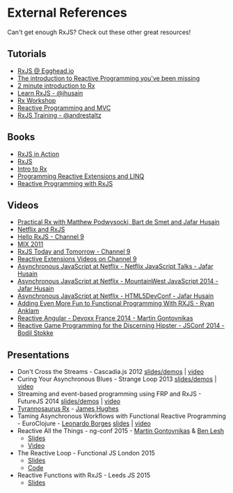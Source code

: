 # External References

Can't get enough RxJS? Check out these other great resources!

## Tutorials

- [RxJS @ Egghead.io](https://egghead.io/courses/for/rxjs)
- [The introduction to Reactive Programming you've been missing](https://gist.github.com/staltz/868e7e9bc2a7b8c1f754)
- [2 minute introduction to Rx](https://medium.com/@andrestaltz/2-minute-introduction-to-rx-24c8ca793877)
- [Learn RxJS - @jhusain](https://github.com/jhusain/learnrx)
- [Rx Workshop](http://rxworkshop.codeplex.com/) 
- [Reactive Programming and MVC](http://aaronstacy.com/writings/reactive-programming-and-mvc/)
- [RxJS Training - @andrestaltz](https://github.com/staltz/rxjs-training)


## Books

- [RxJS in Action](https://www.manning.com/books/rxjs-in-action) 
- [RxJS](http://xgrommx.github.io/rx-book/)
- [Intro to Rx](http://www.amazon.com/Introduction-to-Rx-ebook/dp/B008GM3YPM/)
- [Programming Reactive Extensions and LINQ](http://www.amazon.com/Programming-Reactive-Extensions-Jesse-Liberty/dp/1430237473/)
- [Reactive Programming with RxJS](https://pragprog.com/book/smreactjs/reactive-programming-with-rxjs)


## Videos

- [Practical Rx with Matthew Podwysocki, Bart de Smet and Jafar Husain](http://channel9.msdn.com/posts/Bart-De-Smet-Jafar-Hussain-Matthew-Podwysocki-Pragmatic-Rx)
- [Netflix and RxJS](http://channel9.msdn.com/posts/Rx-and-Netflix)
- [Hello RxJS - Channel 9](http://channel9.msdn.com/Blogs/Charles/Introducing-RxJS-Reactive-Extensions-for-JavaScript)
- [MIX 2011](http://channel9.msdn.com/events/MIX/MIX11/HTM07)
- [RxJS Today and Tomorrow - Channel 9](http://channel9.msdn.com/Blogs/Charles/Matthew-Podwysocki-and-Bart-J-F-De-Smet-RxJS-Today-and-Tomorrow)
- [Reactive Extensions Videos on Channel 9](http://channel9.msdn.com/Tags/reactive+extensions)
- [Asynchronous JavaScript at Netflix - Netflix JavaScript Talks - Jafar Husain](https://www.youtube.com/watch?v=XRYN2xt11Ek)
- [Asynchronous JavaScript at Netflix - MountainWest JavaScript 2014 - Jafar Husain](https://www.youtube.com/watch?v=XE692Clb5LU)
- [Asynchronous JavaScript at Netflix - HTML5DevConf - Jafar Husain](https://www.youtube.com/watch?v=5uxSu-F5Kj0)
- [Adding Even More Fun to Functional Programming With RXJS - Ryan Anklam](https://www.youtube.com/watch?v=8EExNfm0gt4)
- [Reactive Angular - Devoxx France 2014 - Martin Gontovnikas](https://www.youtube.com/watch?v=q_WdJguyRrg)
- [Reactive Game Programming for the Discerning Hipster - JSConf 2014 - Bodil Stokke](https://www.youtube.com/watch?v=x8mmAu7ZR9Y)

## Presentations


- Don't Cross the Streams - Cascadia.js 2012 [slides/demos](http://www.slideshare.net/mattpodwysocki/cascadiajs-dont-cross-the-streams) | [video](http://www.youtube.com/watch?v=FqBq4uoiG0M)
- Curing Your Asynchronous Blues - Strange Loop 2013 [slides/demos](https://github.com/Reactive-Extensions/StrangeLoop2013) | [video](http://www.infoq.com/presentations/rx-event-processing)
- Streaming and event-based programming using FRP and RxJS - FutureJS 2014 [slides/demos](https://github.com/Reactive-Extensions/FutureJS) | [video](https://www.youtube.com/watch?v=zlERo_JMGCw)
- [Tyrannosaurus Rx](http://yobriefca.se/presentations/tyrannosaurus-rx.pdf) - [James Hughes](http://twitter.com/kouphax)
- Taming Asynchronous Workflows with Functional Reactive Programming - EuroClojure - [Leonardo Borges](https://twitter.com/leonardo_borges) [slides](http://www.slideshare.net/borgesleonardo/functional-reactive-programming-compositional-event-systems) | [video](http://www.slideshare.net/borgesleonardo/functional-reactive-programming-compositional-event-systems)
- Reactive All the Things - ng-conf 2015 - [Martin Gontovnikas](https://twitter.com/mgonto/) & [Ben Lesh](https://twitter.com/BenLesh)
  - [Slides](http://mgonto.github.io/reactive-all-the-things-talk/#1)
  - [Video](https://www.youtube.com/watch?v=zbBVG8bOoXk&feature=youtu.be&app=desktop)
- The Reactive Loop - Functional JS London 2015
  - [Slides](http://slides.com/theefer/reactive-loop-funjs#/)
  - [Code](https://github.com/theefer/funjs-reactive-loop)
- Reactive Functions with RxJS - Leeds JS 2015
  - [Slides](https://www.icloud.com/keynote/AwBWCAESEIf9pea2IykiVtOZFiXflDsaKj9lVsSLP_OtPU29v7fNpMs78DK7tvXz4bFBkb6BXFKjxqt4G5B_UlM6TwMCUCAQEEIGVYVFig5qOTdorTOd2ERMJDtn6dvDFY58zqBiVzZmtN#RxJS_talk)
